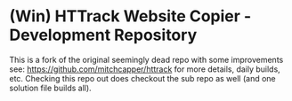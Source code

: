 # (Win) HTTrack Website Copier - Development Repository

This is a fork of the original seemingly dead repo with some improvements see:
    https://github.com/mitchcapper/httrack
for more details, daily builds, etc.  Checking this repo out does checkout the sub repo as well (and one solution file builds all).